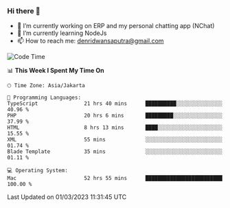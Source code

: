 ### Hi there 👋

- 🔭 I’m currently working on ERP and my personal chatting app (NChat)
- 🌱 I’m currently learning NodeJs
- 📫 How to reach me: denridwansaputra@gmail.com


<!--START_SECTION:waka-->
![Code Time](http://img.shields.io/badge/Code%20Time-2%2C724%20hrs%2037%20mins-blue)

📊 **This Week I Spent My Time On** 

```text
🕑︎ Time Zone: Asia/Jakarta

💬 Programming Languages: 
TypeScript               21 hrs 40 mins      ██████████░░░░░░░░░░░░░░░   40.96 % 
PHP                      20 hrs 6 mins       █████████░░░░░░░░░░░░░░░░   37.99 % 
HTML                     8 hrs 13 mins       ████░░░░░░░░░░░░░░░░░░░░░   15.55 % 
XML                      55 mins             ░░░░░░░░░░░░░░░░░░░░░░░░░   01.74 % 
Blade Template           35 mins             ░░░░░░░░░░░░░░░░░░░░░░░░░   01.11 % 

💻 Operating System: 
Mac                      52 hrs 55 mins      █████████████████████████   100.00 % 
```


 Last Updated on 01/03/2023 11:31:45 UTC
<!--END_SECTION:waka-->
